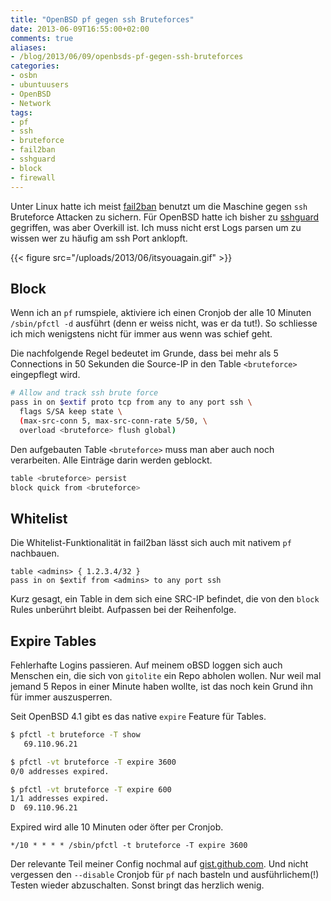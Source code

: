```yaml
---
title: "OpenBSD pf gegen ssh Bruteforces"
date: 2013-06-09T16:55:00+02:00
comments: true
aliases:
- /blog/2013/06/09/openbsds-pf-gegen-ssh-bruteforces
categories:
- osbn
- ubuntuusers
- OpenBSD
- Network
tags:
- pf
- ssh
- bruteforce
- fail2ban
- sshguard
- block
- firewall
---
```


Unter Linux hatte ich meist
[fail2ban](http://www.fail2ban.org/wiki/index.php/Main_Page) benutzt um die Maschine gegen `ssh`
Bruteforce Attacken zu sichern. Für OpenBSD hatte ich bisher zu
[sshguard](http://www.sshguard.net/)
gegriffen, was aber Overkill ist. Ich muss nicht erst Logs parsen um zu wissen
wer zu häufig am ssh Port anklopft.

{{< figure src="/uploads/2013/06/itsyouagain.gif" >}}

## Block

Wenn ich an `pf` rumspiele, aktiviere ich einen Cronjob
der alle 10 Minuten `/sbin/pfctl -d` ausführt (denn er weiss nicht, was er da
tut!). So schliesse ich mich wenigstens nicht für immer aus wenn was schief
geht.

Die nachfolgende Regel bedeutet im Grunde, dass bei mehr als 5 Connections
in 50 Sekunden die Source-IP in den Table `<bruteforce>` eingepflegt wird.

``` bash
# Allow and track ssh brute force
pass in on $extif proto tcp from any to any port ssh \
  flags S/SA keep state \
  (max-src-conn 5, max-src-conn-rate 5/50, \
  overload <bruteforce> flush global)
```

Den aufgebauten Table `<bruteforce>` muss man aber auch noch verarbeiten.
Alle Einträge darin werden geblockt.

``` bash
table <bruteforce> persist
block quick from <bruteforce>
```

## Whitelist

Die Whitelist-Funktionalität in fail2ban lässt sich auch
mit nativem `pf` nachbauen.

```
table <admins> { 1.2.3.4/32 }
pass in on $extif from <admins> to any port ssh
```

Kurz gesagt, ein Table in dem sich eine SRC-IP befindet,
die von den `block` Rules unberührt bleibt. Aufpassen bei der Reihenfolge.

## Expire Tables

Fehlerhafte Logins passieren. Auf meinem oBSD loggen sich auch Menschen ein,
die sich von `gitolite` ein Repo abholen wollen. Nur weil mal jemand 5 Repos in einer
Minute haben wollte, ist das noch kein Grund ihn für immer auszusperren.

Seit OpenBSD 4.1 gibt es das native `expire` Feature für Tables.

``` bash
$ pfctl -t bruteforce -T show
   69.110.96.21

$ pfctl -vt bruteforce -T expire 3600
0/0 addresses expired.

$ pfctl -vt bruteforce -T expire 600
1/1 addresses expired.
D  69.110.96.21
```

Expired wird alle 10 Minuten oder öfter per Cronjob.

```
*/10 * * * * /sbin/pfctl -t bruteforce -T expire 3600
```

Der relevante Teil meiner Config nochmal auf [gist.github.com](https://gist.github.com/noqqe/5743740).
Und nicht vergessen den `--disable` Cronjob für `pf` nach basteln und
ausführlichem(!) Testen wieder abzuschalten. Sonst bringt das herzlich wenig.
